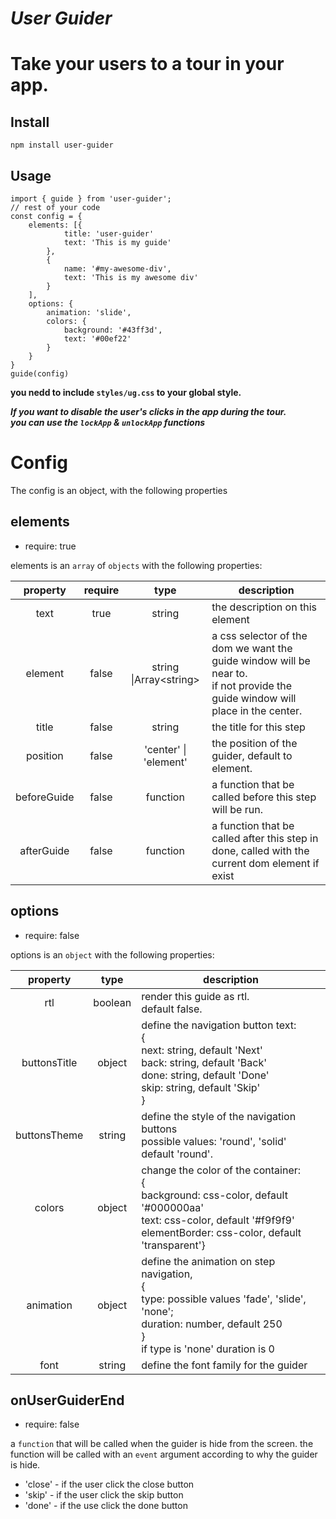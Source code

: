 # **_User Guider_**
# Take your users to a tour in your app. 
## Install 
`npm install user-guider`

## Usage
```
import { guide } from 'user-guider';
// rest of your code
const config = {
    elements: [{
            title: 'user-guider'
            text: 'This is my guide'
        },
        {
            name: '#my-awesome-div',
            text: 'This is my awesome div'
        }
    ],
    options: {
        animation: 'slide',
        colors: {
            background: '#43ff3d',
            text: '#00ef22'
        }
    }
}
guide(config)
```
**you nedd to include `styles/ug.css` to your global style.**

***If you want to disable the user's clicks in the app during the tour.<br>you can use the `lockApp` & `unlockApp` functions***
# Config
The config is an object, with the following properties
## elements
* require: true

elements is an `array` of `objects` with the following properties:

| property | require |  type  | description                                                                                                                     |
|:--------:|:-------:|:------:|---------------------------------------------------------------------------------------------------------------------------------|
|   text   |   true  | string | the description on this element                                                                                                 |                                                                                                                               |
|   element   |  false  | string &#124;Array&lt;string&gt; | a css selector of the dom we want the guide window will be near to.<br> if not provide the guide window will place in the center. |
|   title  |  false  | string | the title for this step                                                                                                         |
| position | false | 'center' &verbar; 'element' | the position of the guider, default to element. |
| beforeGuide| false| function| a function that be called before this step will be run.|
| afterGuide| false | function | a function that be called after this step in done, called with the current dom element if exist |
 
## options
* require: false

options is an `object` with the following properties:

|   property   	|   type  	| description                                                                                                                                                       	|
|:------------:	|:-------:	|-------------------------------------------------------------------------------------------------------------------------------------------------------------------	|
|      rtl     	| boolean 	| render this guide as rtl.<br>default false.                                                                                                                       	|
| buttonsTitle 	|  object 	| define the navigation button text:<br>{<br>next: string, default 'Next'<br>back: string, default 'Back'<br>done: string, default 'Done'<br>skip: string, default 'Skip'<br>} 	|
| buttonsTheme  | string    | define the style of the navigation buttons <br> possible values: 'round', 'solid' <br> default 'round'.                                                                       |
|    colors    	| object  	| change the color of the container:<br>{<br>background: css-color, default '#000000aa'<br>text: css-color, default '#f9f9f9'<br>elementBorder: css-color, default 'transparent'}                                                   	|
|  animation  	| object  	| define the animation on step navigation, <br>{<br>type: possible values 'fade', 'slide', 'none';<br>duration: number, default 250<br>}<br>if type is 'none' duration is 0                                                   	|
| font | string | define the font family for the guider |

## onUserGuiderEnd
* require: false

a `function` that will be called when the guider is hide from the screen.
the function will be called with an `event` argument according to why the guider is hide.
* 'close' - if the user click the close button
* 'skip' - if the user click the skip button
* 'done' - if the use click the done button
